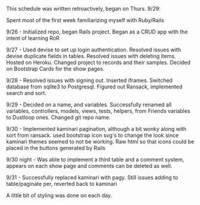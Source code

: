 This schedule was written retroactively, began on Thurs. 9/29:

Spent most of the first week familiarizing myself with Ruby/Rails

9/26 - Initialized repo, began Rails project. Began as a CRUD app with the intent of learning RoR

9/27 - Used devise to set up login authentication. Resolved issues with devise duplicate fields in tables. Resolved issues with deleting items. Hosted on Heroku. Changed project to records and their samples. Decided on Bootstrap Cards for the show pages.

9/28 - Resolved issues with signing out. Inserted iframes. Switched database from sqlite3 to Postgresql. Figured out Ransack, implemented search and sort.

9/29 - Decided on a name, and variables. Successfully renamed all variables, controllers, models, views, tests, helpers, from Friends variables to Dustloop ones. Changed git repo name.

9/30 - Implemented kaminari pagination, although a bit wonky along with sort from ransack. used bootstrap icon svg's to change the look since kaminari themes seemed to not be working. Raw html so that icons could be placed in the buttons generated by Rails

9/30 night - Was able to implement a third table and a comment system, appears on each show page and comments can be deleted as well.

9/31 - Successfully replaced kaminari with pagy. Still issues adding to table/paginate per, reverted back to kaminari

A little bit of styling was done on each day.
